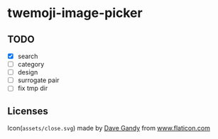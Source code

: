 # twemoji-image-picker

## TODO
- [x] search
- [ ] category
- [ ] design
- [ ] surrogate pair 
- [ ] fix tmp dir

## Licenses 
Icon(`assets/close.svg`) made by [Dave Gandy](https://www.flaticon.com/authors/dave-gandy) from www.flaticon.com